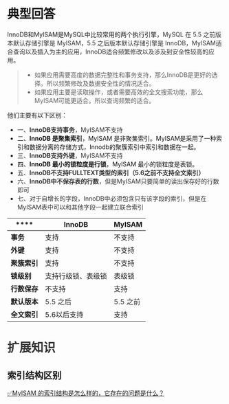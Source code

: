 # 典型回答


InnoDB和MyISAM是MySQL中比较常用的两个执行引擎，<font style="color:rgb(51, 51, 51);">MySQL 在 5.5 之前版本默认存储引擎是 MyISAM，5.5 之后版本默认存储引擎是 InnoDB，MyISAM适合查询以及插入为主的应用，InnoDB适合频繁修改以及涉及到安全性较高的应用。</font>



> + 如果应用需要高度的数据完整性和事务支持，那么InnoDB是更好的选择。所以频繁修改及数据安全性的情况适合。
> + 如果应用主要是读取操作，或者需要高效的全文搜索功能，那么MyISAM可能更适合。所以查询频繁的适合。
>



他们主要有以下区别：



+ <font style="color:rgb(51, 51, 51);">一、</font>**<font style="color:rgb(51, 51, 51);">InnoDB支持事务</font>**<font style="color:rgb(51, 51, 51);">，MyISAM不支持</font>
+ <font style="color:rgb(18, 18, 18);">二、</font>**<font style="color:rgb(18, 18, 18);">InnoDB 是聚集索引</font>**<font style="color:rgb(18, 18, 18);">，MyISAM 是非聚集索引。MyISAM是采用了一种索引和数据分离的存储方式，Innodb的聚簇索引中索引和数据在一起。</font>
+ <font style="color:rgb(51, 51, 51);">三、</font>**<font style="color:rgb(51, 51, 51);">InnoDB支持外键</font>**<font style="color:rgb(51, 51, 51);">，MyISAM不支持</font>
+ <font style="color:rgb(18, 18, 18);">四、</font>**<font style="color:rgb(18, 18, 18);">InnoDB 最小的锁粒度是行锁</font>**<font style="color:rgb(18, 18, 18);">，MyISAM 最小的锁粒度是表锁。</font>
+ <font style="color:rgb(51, 51, 51);">五、</font>**<font style="color:rgb(51, 51, 51);">InnoDB不支持FULLTEXT类型的索引（5.6之前不支持全文索引）</font>**
+ <font style="color:rgb(51, 51, 51);">六、</font>**<font style="color:rgb(51, 51, 51);">InnoDB中不保存表的行数</font>**<font style="color:rgb(51, 51, 51);">，但是MyISAM只要简单的读出保存好的行数即可</font>
+ <font style="color:rgb(51, 51, 51);">七、对于自增长的字段，InnoDB中必须包含只有该字段的索引，但是在MyISAM表中可以和其他字段一起建立联合索引</font>

<font style="color:rgb(51, 51, 51);"></font>

| **** | **InnoDB** | **MyISAM** |
| --- | --- | --- |
| **事务** | 支持 | 不支持 |
| **外键** | 支持 | 不支持 |
| **聚簇索引** | 支持 | 不支持 |
| **锁级别** | 支持行级锁、表级锁 | 表级锁 |
| **行数保存** | 不支持 | 支持 |
| **默认版本** | <font style="color:rgb(51, 51, 51);">5.5 之后</font> | <font style="color:rgb(51, 51, 51);">5.5 之前</font> |
| **全文索引** | 5.6以后支持 | 支持 |


<font style="color:rgb(51, 51, 51);"></font>

# <font style="color:rgb(51, 51, 51);">扩展知识</font>


## 索引结构区别


[✅MyISAM 的索引结构是怎么样的，它存在的问题是什么？](https://www.yuque.com/hollis666/qyhor6/mcl4sn8mcutieesz)

  
 

